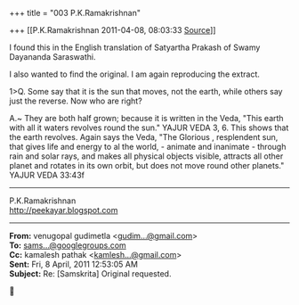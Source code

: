 +++
title = "003 P.K.Ramakrishnan"

+++
[[P.K.Ramakrishnan	2011-04-08, 08:03:33 [Source](https://groups.google.com/g/samskrita/c/hdiO6ItX48g)]]



I found this in the English translation of Satyartha Prakash of Swamy Dayananda Saraswathi. 

I also wanted to find the original. I am again reproducing the extract.

  
1>Q. Some say that it is the sun that moves, not the earth, while others say just the reverse. Now who are right?

A.\~ They are both half grown; because it is written in the Veda, "This earth with all it waters revolves round the sun." YAJUR VEDA 3, 6. This shows that the earth revolves. Again says the Veda, "The Glorious , resplendent sun, that gives life and energy to al the world, - animate and inanimate - through rain and solar rays, and makes all physical objects visible, attracts all other planet and rotates in its own orbit, but does not move round other planets." YAJUR VEDA 33:43f

  

   

-----------------------------------  
P.K.Ramakrishnan  
<http://peekayar.blogspot.com>

  

  

------------------------------------------------------------------------

**From:** venugopal gudimetla \<[gudim...@gmail.com]()\>  
**To:** [sams...@googlegroups.com]()  
**Cc:** kamalesh pathak \<[kamlesh...@gmail.com]()\>  
**Sent:** Fri, 8 April, 2011 12:53:05 AM  
**Subject:** Re: \[Samskrita\] Original requested.  



